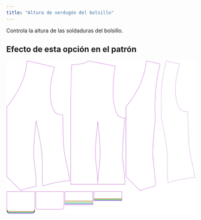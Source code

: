 ```yaml
---
title: "Altura de verdugón del bolsillo"
---
```


Controla la altura de las soldaduras del bolsillo.

## Efecto de esta opción en el patrón

![Esta imagen muestra el efecto de esta opción superponiendo varias variantes que tienen un valor diferente para esta opción](wahid_weltheight_sample.svg "Efecto de esta opción en el patrón")
